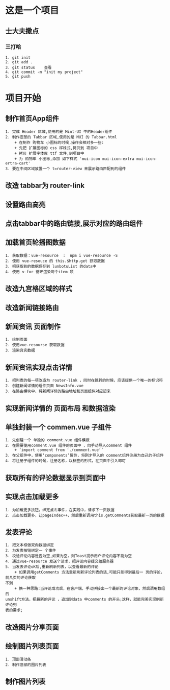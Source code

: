 # 这是一个项目
## 士大夫撒点
### 三打哈
    1. git init   
    2. git add .  
    3. git status    查看
    4. git commit -m "init my project"
    5. git push

# 项目开始

## 制作首页App组件
    1. 完成 Header 区域,使用的是 Mint-UI 中的Header组件
    2. 制作底部的 Tabbar 区域,使用的是 MUI 的 Tabbar.html
        + 在制作 购物车 小图标的时候,操作会相对多一些:
        + 先把 扩展图标的 css 样株式,拷贝到 项目中
        + 拷贝 扩展字体库 ttf 文件,到项目中
        + 为 购物车 小图标,添加 如下样式 'mui-icon mui-icon-extra mui-icon-ertra-cart'
    3. 要在中间区域放置一个 t=router-view 来展示路由匹配到的组件
## 改造 tabbar为 router-link

## 设置路由高亮

## 点击tabbar中的路由链接,展示对应的路由组件

## 加载首页轮播图数据
    1. 获取数据：vue-resource  :  npm i vue-resource -S
    2. 使用 vue-resouce 的 this.$http.get 获取数据
    3. 把获取到的数据保存到 lunbotuList 的data中
    4. 使用 v-for 循环渲染每个item 项
 
## 改造九宫格区域的样式

## 改造新闻链接路由

## 新闻资讯 页面制作  
    1. 绘制页面
    2. 使用vue-resourse 获取数据
    3. 渲染真实数据   

## 新闻资讯实现点击详情
    1. 把列表的每一项改造为 router-link ，同时在跳转的时候，应该提供一个唯一的标识符
    2. 创建新闻详情的组件页面 NewsInfo.vue
    3. 在路由模块中，将新闻详情的路由地址和页面组件对应起来

## 实现新闻详情的 页面布局 和数据渲染

## 单独封装一个 commen.vue 子组件
    1. 先创建一个 单独的 comment.vue 组件模板
    2. 在需要使用comment.vue 组件的页面中 ，向手动导入comment 组件
        + ‘import comment from './comment.vue'’
    3. 在父组件中，使用‘components’属性，将刚才导入的 comment组件注册为自己的子组件
    4. 将注册子组件的时候，注册名称，以标签的形式，在页面中引入即可  

## 获取所有的评论数据显示到页面中

## 实现点击加载更多
    1. 为加载更多按钮，绑定点击事件，在实践中，请求下一页数据
    2. 点击加载更多，让pageIndex++，然后重新调用this.getComments获取最新一页的数据

## 发表评论
    1. 把文本框做双向数据绑定
    2. 为发表按钮绑定一 个事件
    3. 校验评论内容是否为空,如果为空，则Toast提示用户评论内容不能为空
    4. 通过vue-resource 发送个请求，把评论内容提交给服务器
    5. 当发表评论oK后,重新刷新列表，以查看最新的评论
        + 如果调用getComments 方法重新刷新评论列表的话,可能只能得到最后一 页的评论，前几页的评论获取
    不到
        + 换一种思路:当评论成功后，在客户端，手动拼接出一个最新的评论对象，然后调用数组的
    unshift方法，把最新的评论 ，追加到data 中comments 的开头;这样，就能完美实现刷新评论列
    表的需求;

## 改造图片分享页面
## 绘制图片列表页面
    1. 顶部滑动条
    2. 制作底部的图片列表

## 制作图片列表